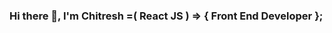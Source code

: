### Hi there 👋, I'm Chitresh =( React JS ) => { Front End Developer }; 

<!--
**Chitresh8/chitresh8** is a ✨ _special_ ✨ repository because its `README.md` (this file) appears on your GitHub profile.

Here are some ideas to get you started:

- 🔭 I’m currently working on Playwright Automation and Testing with Javascript & Cucumber Framework.
- 🌱 I’m currently learning on new things and concepts like Advanced React patterns, state management with Recoil, and improving performance with React.memo to enhance my skills.Currently fell in Automation and Testing 
- 👯 I’m looking to collaborate on with a friend which he is building a modern E-Commerce project to fulfill his Goal and Open source React projects that focus on enhancing user interfaces and user experiences.
- 🤔 I’m looking for help regarding Optimizing web performance and understanding the latest React best practices.
- 💬 Need to learn more things to enhance my skills => (How to write test cases of expected results Codegen??? As per my knowledge, we should write Manually). ...
- 📫 Reach me on LinkedIn:www.linkedin.com/in/chitresh-babu-alavuru-3a3085293 ...
- 😄 Pronouns: He/Him.
- ⚡ Fun fact:I enjoy experimenting with new CSS frameworks and creating animated React components in my free time.
-->
